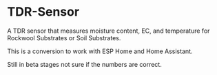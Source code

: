 # TDR-Sensor
A TDR sensor that measures moisture content, EC, and temperature for Rockwool Substrates or Soil Substrates.

This is a conversion to work with ESP Home and Home Assistant. 

Still in beta stages not sure if the numbers are correct. 
